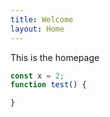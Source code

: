 ```yaml
---
title: Welcome
layout: Home
---
```


This is the homepage

``` js
const x = 2;
function test() {

}
```